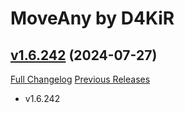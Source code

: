 # MoveAny by D4KiR

## [v1.6.242](https://github.com/d4kir92/MoveAny/tree/v1.6.242) (2024-07-27)
[Full Changelog](https://github.com/d4kir92/MoveAny/compare/v1.6.241...v1.6.242) [Previous Releases](https://github.com/d4kir92/MoveAny/releases)

- v1.6.242  

